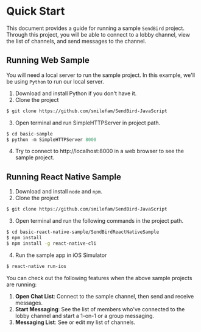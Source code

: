 Quick Start
===========

This document provides a guide for running a sample `SendBird` project.  
Through this project, you will be able to connect to a lobby channel, view the list of channels, and send messages to the channel.

## Running Web Sample 
You will need a local server to run the sample project. In this example, we'll be using `Python` to run our local server. 

1. Download and install Python if you don't have it.
2. Clone the project
``` bash
$ git clone https://github.com/smilefam/SendBird-JavaScript
```
3. Open terminal and run SimpleHTTPServer in project path.
``` python
$ cd basic-sample
$ python -m SimpleHTTPServer 8000
```
4. Try to connect to http://localhost:8000 in a web browser to see the sample project.

## Running React Native Sample 

1. Download and install `node` and `npm`.
2. Clone the project
``` bash
$ git clone https://github.com/smilefam/SendBird-JavaScript
```
3. Open terminal and run the following commands in the project path.
``` bash
$ cd basic-react-native-sample/SendBirdReactNativeSample
$ npm install
$ npm install -g react-native-cli
```
4. Run the sample app in iOS Simulator
``` bash
$ react-native run-ios
```

You can check out the following features when the above sample projects are running:
  1. **Open Chat List**: Connect to the sample channel, then send and receive messages.
  2. **Start Messaging**: See the list of members who've connected to the lobby channel and start a 1-on-1 or a group messaging.
  3. **Messaging List**: See or edit my list of channels.








